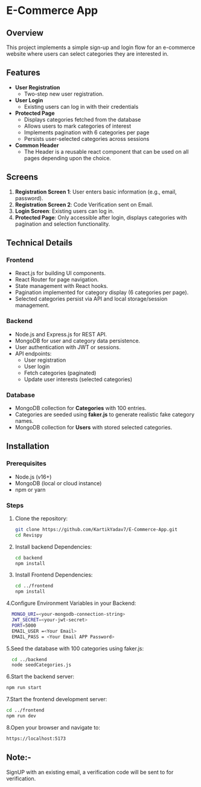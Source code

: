 # E-Commerce App

## Overview

This project implements a simple sign-up and login flow for an e-commerce website where users can select categories they are interested in. 
## Features

- **User Registration**
  - Two-step new user registration.
- **User Login**
  - Existing users can log in with their credentials
- **Protected Page**
  - Displays categories fetched from the database
  - Allows users to mark categories of interest
  - Implements pagination with 6 categories per page
  - Persists user-selected categories across sessions
- **Common Header**
  - The Header is a reusable react component that can be used on all pages depending upon the choice. 

## Screens

1. **Registration Screen 1**: User enters basic information (e.g., email, password).
2. **Registration Screen 2**: Code Verification sent on Email.
3. **Login Screen**: Existing users can log in.
4. **Protected Page**: Only accessible after login, displays categories with pagination and selection functionality.

## Technical Details

### Frontend

- React.js for building UI components.
- React Router for page navigation.
- State management with React hooks.
- Pagination implemented for category display (6 categories per page).
- Selected categories persist via API and local storage/session management.

### Backend

- Node.js and Express.js for REST API.
- MongoDB for user and category data persistence.
- User authentication with JWT or sessions.
- API endpoints:
  - User registration
  - User login
  - Fetch categories (paginated)
  - Update user interests (selected categories)

### Database

- MongoDB collection for **Categories** with 100 entries.
- Categories are seeded using **faker.js** to generate realistic fake category names.
- MongoDB collection for **Users** with stored selected categories.

## Installation

### Prerequisites

- Node.js (v16+)
- MongoDB (local or cloud instance)
- npm or yarn

### Steps

1. Clone the repository:

   ```bash
   git clone https://github.com/KartikYadav7/E-Commerce-App.git
   cd Revispy

2. Install backend Dependencies:

   ```bash
   cd backend
   npm install

3. Install Frontend Dependencies:

   ```bash
   cd ../frontend
   npm install

 4.Configure Environment Variables in your Backend:

  ```bash
    MONGO_URI=<your-mongodb-connection-string>
    JWT_SECRET=<your-jwt-secret>
    PORT=5000
    EMAIL_USER =<Your Email>
    EMAIL_PASS = <Your Email APP Password>
```

5.Seed the database with 100 categories using faker.js:

```bash
  cd ../backend
  node seedCategories.js
```

6.Start the backend server:

```bash
npm run start
```

7.Start the frontend development server:

```bash
cd ../frontend
npm run dev
```

8.Open your browser and navigate to:

```bash
https://localhost:5173
```

## Note:-

SignUP with an existing email, a verification code will be sent to for verification. 




